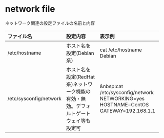 # network file

ネットワーク関連の設定ファイルの名前と内容


| ファイル名 | 設定内容 | 表示例 |
|:---|:---|:---|
| /etc/hostname | ホスト名を設定(Debian系) | cat /etc/hostname <br>Debian |
| /etc/sysconfig/network | ホスト名を設定(RedHat系)ネットワーク機能の有効・無効。デフォルトゲートウェイ等も設定可 | &nbsp:cat /etc/sysconfig/network <br>NETWORKING=yes <br>HOSTNAME=CentOS <br>GATEWAY=192.168.1.1 |
